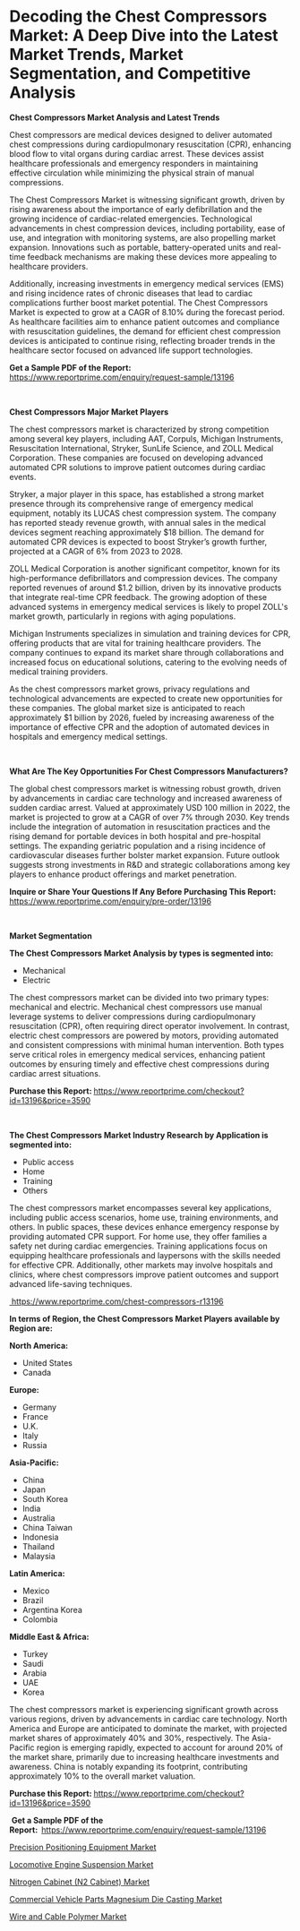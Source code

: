 <p><h1>Decoding the Chest Compressors Market: A Deep Dive into the Latest Market Trends, Market Segmentation, and Competitive Analysis</h1></p><p><strong>Chest Compressors Market Analysis and Latest Trends</strong></p>
<p><p>Chest compressors are medical devices designed to deliver automated chest compressions during cardiopulmonary resuscitation (CPR), enhancing blood flow to vital organs during cardiac arrest. These devices assist healthcare professionals and emergency responders in maintaining effective circulation while minimizing the physical strain of manual compressions.</p><p>The Chest Compressors Market is witnessing significant growth, driven by rising awareness about the importance of early defibrillation and the growing incidence of cardiac-related emergencies. Technological advancements in chest compression devices, including portability, ease of use, and integration with monitoring systems, are also propelling market expansion. Innovations such as portable, battery-operated units and real-time feedback mechanisms are making these devices more appealing to healthcare providers.</p><p>Additionally, increasing investments in emergency medical services (EMS) and rising incidence rates of chronic diseases that lead to cardiac complications further boost market potential. The Chest Compressors Market is expected to grow at a CAGR of 8.10% during the forecast period. As healthcare facilities aim to enhance patient outcomes and compliance with resuscitation guidelines, the demand for efficient chest compression devices is anticipated to continue rising, reflecting broader trends in the healthcare sector focused on advanced life support technologies.</p></p>
<p><strong>Get a Sample PDF of the Report:&nbsp;</strong> <a href="https://www.reportprime.com/enquiry/request-sample/13196">https://www.reportprime.com/enquiry/request-sample/13196</a></p>
<p>&nbsp;</p>
<p><strong>Chest Compressors Major Market Players</strong></p>
<p><p>The chest compressors market is characterized by strong competition among several key players, including AAT, Corpuls, Michigan Instruments, Resuscitation International, Stryker, SunLife Science, and ZOLL Medical Corporation. These companies are focused on developing advanced automated CPR solutions to improve patient outcomes during cardiac events.</p><p>Stryker, a major player in this space, has established a strong market presence through its comprehensive range of emergency medical equipment, notably its LUCAS chest compression system. The company has reported steady revenue growth, with annual sales in the medical devices segment reaching approximately $18 billion. The demand for automated CPR devices is expected to boost Stryker’s growth further, projected at a CAGR of 6% from 2023 to 2028.</p><p>ZOLL Medical Corporation is another significant competitor, known for its high-performance defibrillators and compression devices. The company reported revenues of around $1.2 billion, driven by its innovative products that integrate real-time CPR feedback. The growing adoption of these advanced systems in emergency medical services is likely to propel ZOLL's market growth, particularly in regions with aging populations.</p><p>Michigan Instruments specializes in simulation and training devices for CPR, offering products that are vital for training healthcare providers. The company continues to expand its market share through collaborations and increased focus on educational solutions, catering to the evolving needs of medical training providers.</p><p>As the chest compressors market grows, privacy regulations and technological advancements are expected to create new opportunities for these companies. The global market size is anticipated to reach approximately $1 billion by 2026, fueled by increasing awareness of the importance of effective CPR and the adoption of automated devices in hospitals and emergency medical settings.</p></p>
<p>&nbsp;</p>
<p><strong>What Are The Key Opportunities For Chest Compressors Manufacturers?</strong></p>
<p><p>The global chest compressors market is witnessing robust growth, driven by advancements in cardiac care technology and increased awareness of sudden cardiac arrest. Valued at approximately USD 100 million in 2022, the market is projected to grow at a CAGR of over 7% through 2030. Key trends include the integration of automation in resuscitation practices and the rising demand for portable devices in both hospital and pre-hospital settings. The expanding geriatric population and a rising incidence of cardiovascular diseases further bolster market expansion. Future outlook suggests strong investments in R&D and strategic collaborations among key players to enhance product offerings and market penetration.</p></p>
<p><strong>Inquire or Share Your Questions If Any Before Purchasing This Report:</strong> <a href="https://www.reportprime.com/enquiry/pre-order/13196">https://www.reportprime.com/enquiry/pre-order/13196</a></p>
<p>&nbsp;</p>
<p><strong>Market Segmentation</strong></p>
<p><strong>The Chest Compressors Market Analysis by types is segmented into:</strong></p>
<p><ul><li>Mechanical</li><li>Electric</li></ul></p>
<p><p>The chest compressors market can be divided into two primary types: mechanical and electric. Mechanical chest compressors use manual leverage systems to deliver compressions during cardiopulmonary resuscitation (CPR), often requiring direct operator involvement. In contrast, electric chest compressors are powered by motors, providing automated and consistent compressions with minimal human intervention. Both types serve critical roles in emergency medical services, enhancing patient outcomes by ensuring timely and effective chest compressions during cardiac arrest situations.</p></p>
<p><strong>Purchase this Report:&nbsp;</strong><a href="https://www.reportprime.com/checkout?id=13196&price=3590">https://www.reportprime.com/checkout?id=13196&price=3590</a></p>
<p>&nbsp;</p>
<p><strong>The Chest Compressors Market Industry Research by Application is segmented into:</strong></p>
<p><ul><li>Public access</li><li>Home</li><li>Training</li><li>Others</li></ul></p>
<p><p>The chest compressors market encompasses several key applications, including public access scenarios, home use, training environments, and others. In public spaces, these devices enhance emergency response by providing automated CPR support. For home use, they offer families a safety net during cardiac emergencies. Training applications focus on equipping healthcare professionals and laypersons with the skills needed for effective CPR. Additionally, other markets may involve hospitals and clinics, where chest compressors improve patient outcomes and support advanced life-saving techniques.</p></p>
<p><a href="https://www.reportprime.com/chest-compressors-r13196">&nbsp;https://www.reportprime.com/chest-compressors-r13196</a></p>
<p><strong>In terms of Region, the Chest Compressors Market Players available by Region are:</strong></p>
<p>
    <p> <strong> North America: </strong>
        <ul>
            <li>United States</li>
            <li>Canada</li>
        </ul>
        </p> 
    <p> <strong> Europe: </strong>
        <ul>
            <li>Germany</li>
            <li>France</li>
            <li>U.K.</li>
            <li>Italy</li>
            <li>Russia</li>
        </ul>
        </p> 
    <p> <strong> Asia-Pacific: </strong>
        <ul>
            <li>China</li>
            <li>Japan</li>
            <li>South Korea</li>
            <li>India</li>
            <li>Australia</li>
            <li>China Taiwan</li>
            <li>Indonesia</li>
            <li>Thailand</li>
            <li>Malaysia</li>
        </ul>
        </p> 
    <p> <strong> Latin America: </strong>
        <ul>
            <li>Mexico</li>
            <li>Brazil</li>
            <li>Argentina Korea</li>
            <li>Colombia</li>
        </ul>
        </p> 
    <p> <strong> Middle East & Africa: </strong>
        <ul>
            <li>Turkey</li>
            <li>Saudi</li>
            <li>Arabia</li>
            <li>UAE</li>
            <li>Korea</li>
        </ul>
    </p>
    </p>
<p><p>The chest compressors market is experiencing significant growth across various regions, driven by advancements in cardiac care technology. North America and Europe are anticipated to dominate the market, with projected market shares of approximately 40% and 30%, respectively. The Asia-Pacific region is emerging rapidly, expected to account for around 20% of the market share, primarily due to increasing healthcare investments and awareness. China is notably expanding its footprint, contributing approximately 10% to the overall market valuation.</p></p>
<p><strong>Purchase this Report: </strong><a href="https://www.reportprime.com/checkout?id=13196&price=3590">https://www.reportprime.com/checkout?id=13196&price=3590</a></p>
<p>&nbsp;<strong>Get a Sample PDF of the Report:&nbsp;&nbsp;</strong><a href="https://www.reportprime.com/enquiry/request-sample/13196">https://www.reportprime.com/enquiry/request-sample/13196</a></p>
<p><strong></strong></p>
<p><p><a href="https://www.linkedin.com/pulse/precision-positioning-equipment-market-size-share-analysis-q9rxe?trackingId=CMSNdC6SSkazea5U43EDXQ%3D%3D">Precision Positioning Equipment Market</a></p><p><a href="https://medium.com/@aureliarice/global-locomotive-engine-suspension-industry-analysis-share-growth-trends-and-forecast-2024-to-3c931bbe6da9">Locomotive Engine Suspension Market</a></p><p><a href="https://medium.com/@aureliarice/nitrogen-cabinet-n2-cabinet-market-forecasts-market-trends-and-impact-analysis-2024-2031-5f98e4967e8a">Nitrogen Cabinet (N2 Cabinet) Market</a></p><p><a href="https://issuu.com/reportprime-2/docs/commercial-vehicle-parts-magnesium-_c6bcc4086bf070">Commercial Vehicle Parts Magnesium Die Casting Market</a></p><p><a href="https://issuu.com/reportprime-2/docs/wire-and-cable-polymer-market-size-_b8e0f5dc223d47">Wire and Cable Polymer Market</a></p></p>